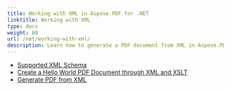 ```yaml
---
title: Working with XML in Aspose.PDF for .NET
linktitle: Working with XML
type: docs
weight: 80
url: /net/working-with-xml/
description: Learn how to generate a PDF document from XML in Aspose.PDF for .NET
---
```


- [Supported XML Schema](/pdf/net/supported-xml-schema/)
- [Create a Hello World PDF Document through XML and XSLT](pdf/net/create-a-hello-world-pdf-document-through-xml-and-xslt/)
- [Generate PDF from XML](/pdf/net/generate-pdf-from-xml)
